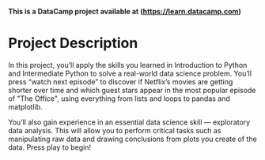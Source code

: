 **This is a DataCamp project available at (https://learn.datacamp.com)**

# Project Description

In this project, you’ll apply the skills you learned in Introduction to Python and Intermediate Python to solve a real-world data science problem. You’ll press 
“watch next episode” to discover if Netflix’s movies are getting shorter over time and which guest stars appear in the most popular episode of "The Office", 
using everything from lists and loops to pandas and matplotlib.

You’ll also gain experience in an essential data science skill — exploratory data analysis. This will allow you to perform critical tasks such as manipulating 
raw data and drawing conclusions from plots you create of the data. Press play to begin!
